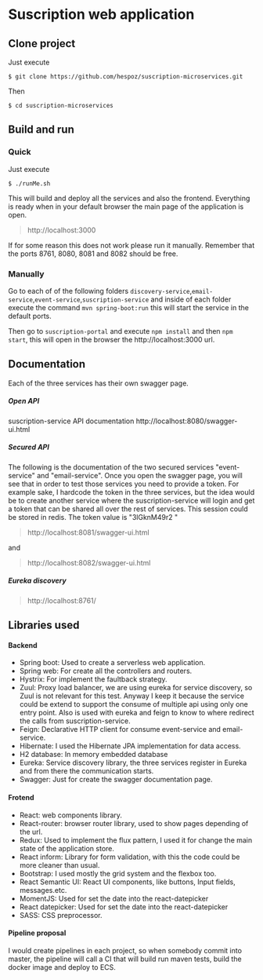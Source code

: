 # Suscription web application

## Clone project

Just execute

`$ git clone https://github.com/hespoz/suscription-microservices.git`

Then

`$ cd suscription-microservices`

## Build and run

### Quick

Just execute

`$ ./runMe.sh`

This will build and deploy all the services and also the frontend. Everything is ready when in your default browser the main page of the application is open.

> http://localhost:3000

If for some reason this does not work please run it manually. Remember that the ports 8761, 8080, 8081 and 8082 should be free.

### Manually

Go to each of of the following folders `discovery-service`,`email-service`,`event-service`,`suscription-service` and inside of each folder execute the command `mvn spring-boot:run` this will start the service in the default ports.

Then go to `suscription-portal` and execute `npm install` and then `npm start`, this will open in the browser the http://localhost:3000 url.


## Documentation

Each of the three services has their own swagger page.

##### Open API

suscription-service API documentation http://localhost:8080/swagger-ui.html

##### Secured API

The following is the documentation of the two secured services "event-service" and "email-service". Once you open the swagger page, you will see that in order to test those services you need to provide a token. For example sake, I hardcode the token in the three services, but the idea would be to create another service where the suscription-service will login and get a token that can be shared all over the rest of services. This session could be stored in redis. The token value is "3lGknM49r2 "

> http://localhost:8081/swagger-ui.html 

and

> http://localhost:8082/swagger-ui.html

##### Eureka discovery

> http://localhost:8761/


## Libraries used

#### Backend

* Spring boot: Used to create a serverless web application.
* Spring web: For create all the controllers and routers.
* Hystrix: For implement the faultback strategy.
* Zuul: Proxy load balancer, we are using eureka for service discovery, so Zuul is not relevant for this test. Anyway I keep it because the service could be extend to support the consume of multiple api using only one entry point. Also is used with eureka and feign to know to where redirect the calls from suscription-service.
* Feign: Declarative HTTP client for consume event-service and email-service.
* Hibernate: I used the Hibernate JPA implementation for data access.
* H2 database: In memory embedded database
* Eureka: Service discovery library, the three services register in Eureka and from there the communication starts.
* Swagger: Just for create the swagger documentation page.

#### Frotend 

* React: web components library.
* React-router: browser router library, used to show pages depending of the url.
* Redux: Used to implement the flux pattern, I used it for change the main state of the application store.
* React inform: Library for form validation, with this the code could be more cleaner than usual.
* Bootstrap: I used mostly the grid system and the flexbox too.
* React Semantic UI: React UI components, like buttons, Input fields, messages.etc. 
* MomentJS: Used for set the date into the react-datepicker
* React datepicker: Used for set the date into the react-datepicker
* SASS: CSS preprocessor.

#### Pipeline proposal
I would create pipelines in each project, so when somebody commit into master, the pipeline will call a CI that will build run maven tests, build the docker image and deploy to ECS. 

